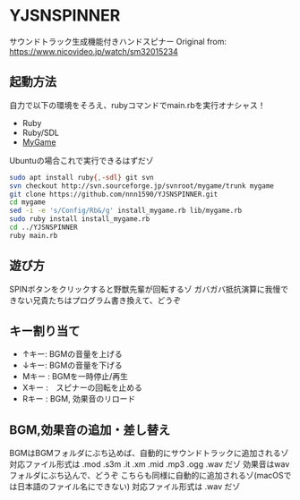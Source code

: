 # YJSNSPINNER
サウンドトラック生成機能付きハンドスピナー
Original from: https://www.nicovideo.jp/watch/sm32015234

## 起動方法
自力で以下の環境をそろえ、rubyコマンドでmain.rbを実行オナシャス！
- Ruby
- Ruby/SDL
- [MyGame](http://dgames.jp/ja/projects/mygame/)

Ubuntuの場合これで実行できるはずだゾ
```bash
sudo apt install ruby{,-sdl} git svn
svn checkout http://svn.sourceforge.jp/svnroot/mygame/trunk mygame
git clone https://github.com/nnn1590/YJSNSPINNER.git
cd mygame
sed -i -e 's/Config/Rb&/g' install_mygame.rb lib/mygame.rb
sudo ruby install install_mygame.rb
cd ../YJSNSPINNER
ruby main.rb
```

## 遊び方
SPINボタンをクリックすると野獣先輩が回転するゾ
ガバガバ抵抗演算に我慢できない兄貴たちはプログラム書き換えて、どうぞ

## キー割り当て
- ↑キー:  BGMの音量を上げる
- ↓キー:  BGMの音量を下げる
- Mキー :  BGMを一時停止/再生
- Xキー :　スピナーの回転を止める
- Rキー :  BGM, 効果音のリロード

## BGM,効果音の追加・差し替え
BGMはBGMフォルダにぶち込めば、自動的にサウンドトラックに追加されるゾ
対応ファイル形式は .mod .s3m .it .xm .mid .mp3 .ogg .wav だゾ
効果音はwavフォルダにぶち込んで、どうぞ
こちらも同様に自動的に追加されるゾ(macOSでは日本語のファイル名にできない)
対応ファイル形式は .wav だゾ
